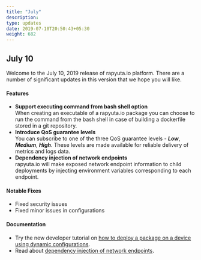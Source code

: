 ```yaml
---
title: "July"
description:
type: updates
date: 2019-07-10T20:50:43+05:30
weight: 682
---
```

## July 10
Welcome to the July 10, 2019 release of rapyuta.io platform.
There are a number of significant updates in this version that
we hope you will like.

#### Features

* **Support executing command from bash shell option**    
When creating an executable of a rapyuta.io package you can choose to run the command from the bash shell in case of building a dockerfile stored in a git repository.
* **Introduce QoS guarantee levels**    
You can subscribe to one of the three QoS guarantee levels - ***Low***, ***Medium***, ***High***. These levels are made available for reliable delivery of metrics and logs data.
* **Dependency injection of network endpoints**    
rapyuta.io will make exposed network endpoint information to child deployments by injecting environment variables corresponding to each endpoint.

#### Notable Fixes

* Fixed security issues
* Fixed minor issues in configurations

#### Documentation

* Try the new developer tutorial on [how to deploy a package on a device using dynamic configurations](/dev-tutorials/talker-supervisor/).
* Read about [dependency injection of network endpoints](/core-concepts/packages/#network-endpoints).